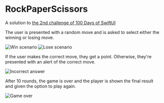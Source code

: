 # RockPaperScissors

A solution to [the 2nd challenge of 100 Days of SwiftUI](https://www.hackingwithswift.com/guide/ios-swiftui/2/3/challenge)

The user is presented with a random move and is asked to select either the winning or losing move.

![Win scenario](Docs/Assets/WinScenario.png)
![Lose scenario](Docs/Assets/LoseScenario.png)

If the user makes the correct move, they get a point. Otherwise, they're presented with an alert of the correct move.

![Incorrect answer](Docs/Assets/IncorrectAnswer.png)

After 10 rounds, the game is over and the player is shown the final result and given the option to play again.

![Game over](Docs/Assets/GameOver.png)
